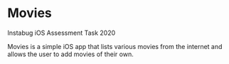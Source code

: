 # Movies
Instabug iOS Assessment Task 2020

Movies is a simple iOS app that lists various movies from the internet and allows the user to add movies of their own.
